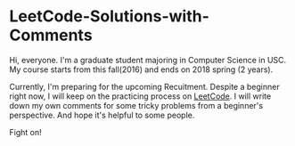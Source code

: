 # LeetCode-Solutions-with-Comments

Hi, everyone.
I'm a graduate student majoring in Computer Science in USC. My course starts from this fall(2016)
and ends on 2018 spring (2 years). 

Currently, I'm preparing for the upcoming Recuitment. Despite a beginner right now, I will keep on the practicing process on [LeetCode](https://leetcode.com/problemset/algorithms/).
I will write down my own comments for some tricky problems from a beginner's perspective. And hope it's helpful to some people.

Fight on!
